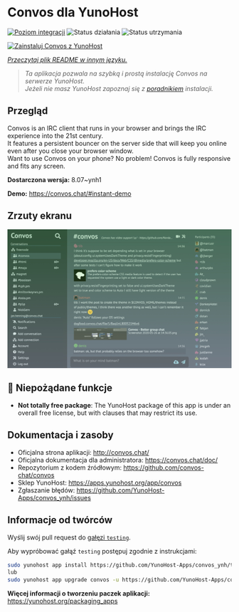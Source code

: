 <!--
To README zostało automatycznie wygenerowane przez <https://github.com/YunoHost/apps/tree/master/tools/readme_generator>
Nie powinno być ono edytowane ręcznie.
-->

# Convos dla YunoHost

[![Poziom integracji](https://apps.yunohost.org/badge/integration/convos)](https://ci-apps.yunohost.org/ci/apps/convos/)
![Status działania](https://apps.yunohost.org/badge/state/convos)
![Status utrzymania](https://apps.yunohost.org/badge/maintained/convos)

[![Zainstaluj Convos z YunoHost](https://install-app.yunohost.org/install-with-yunohost.svg)](https://install-app.yunohost.org/?app=convos)

*[Przeczytaj plik README w innym języku.](./ALL_README.md)*

> *Ta aplikacja pozwala na szybką i prostą instalację Convos na serwerze YunoHost.*  
> *Jeżeli nie masz YunoHost zapoznaj się z [poradnikiem](https://yunohost.org/install) instalacji.*

## Przegląd

Convos is an IRC client that runs in your browser and brings the IRC experience into the 21st century.  
It features a persistent bouncer on the server side that will keep you online even after you close your browser window.  
Want to use Convos on your phone? No problem! Convos is fully responsive and fits any screen.


**Dostarczona wersja:** 8.07~ynh1

**Demo:** <https://convos.chat/#instant-demo>

## Zrzuty ekranu

![Zrzut ekranu z Convos](./doc/screenshots/2020-05-28-convos-chat.jpg)

## :red_circle: Niepożądane funkcje

- **Not totally free package**: The YunoHost package of this app is under an overall free license, but with clauses that may restrict its use.

## Dokumentacja i zasoby

- Oficjalna strona aplikacji: <http://convos.chat/>
- Oficjalna dokumentacja dla administratora: <https://convos.chat/doc/>
- Repozytorium z kodem źródłowym: <https://github.com/convos-chat/convos>
- Sklep YunoHost: <https://apps.yunohost.org/app/convos>
- Zgłaszanie błędów: <https://github.com/YunoHost-Apps/convos_ynh/issues>

## Informacje od twórców

Wyślij swój pull request do [gałęzi `testing`](https://github.com/YunoHost-Apps/convos_ynh/tree/testing).

Aby wypróbować gałąź `testing` postępuj zgodnie z instrukcjami:

```bash
sudo yunohost app install https://github.com/YunoHost-Apps/convos_ynh/tree/testing --debug
lub
sudo yunohost app upgrade convos -u https://github.com/YunoHost-Apps/convos_ynh/tree/testing --debug
```

**Więcej informacji o tworzeniu paczek aplikacji:** <https://yunohost.org/packaging_apps>
